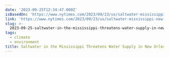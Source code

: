 ```yaml
---
date: '2023-09-25T12:34:47.000Z'
isBasedOn: 'https://www.nytimes.com/2023/09/23/us/saltwater-mississippi-new-orleans.html'
link: 'https://www.nytimes.com/2023/09/23/us/saltwater-mississippi-new-orleans.html'
slug: >-
  2023-09-25-saltwater-in-the-mississippi-threatens-water-supply-in-new-orleans-the-ne
tags:
  - climate
  - environment
title: Saltwater in the Mississippi Threatens Water Supply in New Orleans - The Ne
---
```


